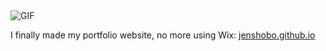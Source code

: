 <img src="https://morbotron.com/video/S06E01/ohF6aYeOQ-TZfnqyLAT8lVHgcc4=.gif" alt="GIF">

I finally made my portfolio website, no more using Wix: <a href="https://jenshobo.github.io/index.html">jenshobo.github.io</a>
